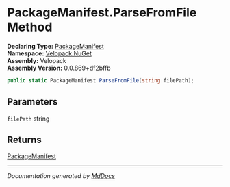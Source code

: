 ﻿<!--  
  <auto-generated>   
    The contents of this file were generated by a tool.  
    Changes to this file may be list if the file is regenerated  
  </auto-generated>   
-->

# PackageManifest.ParseFromFile Method

**Declaring Type:** [PackageManifest](../index.md)  
**Namespace:** [Velopack.NuGet](../../index.md)  
**Assembly:** Velopack  
**Assembly Version:** 0.0.869+df2bffb

```csharp
public static PackageManifest ParseFromFile(string filePath);
```

## Parameters

`filePath`  string

## Returns

[PackageManifest](../index.md)

___

*Documentation generated by [MdDocs](https://github.com/ap0llo/mddocs)*
